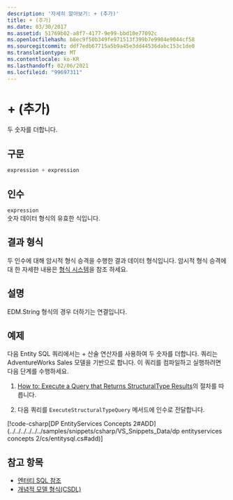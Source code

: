 ```yaml
---
description: '자세히 알아보기: + (추가)'
title: + (추가)
ms.date: 03/30/2017
ms.assetid: 51769b02-a8f7-4177-9e99-bbd10e77092c
ms.openlocfilehash: b8ec9f50b349fe971513f399b7e9984e9044cf58
ms.sourcegitcommit: ddf7edb67715a5b9a45e3dd44536dabc153c1de0
ms.translationtype: MT
ms.contentlocale: ko-KR
ms.lasthandoff: 02/06/2021
ms.locfileid: "99697311"
---
```

# <a name="-add"></a>+ (추가)

두 숫자를 더합니다.  
  
## <a name="syntax"></a>구문  
  
```csharp  
expression + expression  
```  
  
## <a name="arguments"></a>인수  

 `expression`  
 숫자 데이터 형식의 유효한 식입니다.  
  
## <a name="result-types"></a>결과 형식  

 두 인수에 대해 암시적 형식 승격을 수행한 결과 데이터 형식입니다. 암시적 형식 승격에 대 한 자세한 내용은 [형식 시스템](type-system-entity-sql.md)을 참조 하세요.  
  
## <a name="remarks"></a>설명  

 EDM.String 형식의 경우 더하기는 연결입니다.  
  
## <a name="example"></a>예제  

 다음 Entity SQL 쿼리에서는 + 산술 연산자를 사용하여 두 숫자를 더합니다. 쿼리는 AdventureWorks Sales 모델을 기반으로 합니다. 이 쿼리를 컴파일하고 실행하려면 다음 단계를 수행하세요.  
  
1. [How to: Execute a Query that Returns StructuralType Results](../how-to-execute-a-query-that-returns-structuraltype-results.md)의 절차를 따릅니다.  
  
2. 다음 쿼리를 `ExecuteStructuralTypeQuery` 메서드에 인수로 전달합니다.  
  
 [!code-csharp[DP EntityServices Concepts 2#ADD](../../../../../../samples/snippets/csharp/VS_Snippets_Data/dp entityservices concepts 2/cs/entitysql.cs#add)]  
  
## <a name="see-also"></a>참고 항목

- [엔터티 SQL 참조](entity-sql-reference.md)
- [개념적 모델 형식(CSDL)](/ef/ef6/modeling/designer/advanced/edmx/csdl-spec#conceptual-model-types-csdl)
